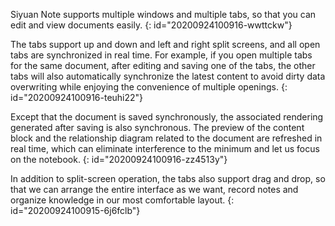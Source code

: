 Siyuan Note supports multiple windows and multiple tabs, so that you can edit and view documents easily.
{: id="20200924100916-wwttckw"}

The tabs support up and down and left and right split screens, and all open tabs are synchronized in real time. For example, if you open multiple tabs for the same document, after editing and saving one of the tabs, the other tabs will also automatically synchronize the latest content to avoid dirty data overwriting while enjoying the convenience of multiple openings.
{: id="20200924100916-teuhi22"}

Except that the document is saved synchronously, the associated rendering generated after saving is also synchronous. The preview of the content block and the relationship diagram related to the document are refreshed in real time, which can eliminate interference to the minimum and let us focus on the notebook.
{: id="20200924100916-zz4513y"}

In addition to split-screen operation, the tabs also support drag and drop, so that we can arrange the entire interface as we want, record notes and organize knowledge in our most comfortable layout.
{: id="20200924100915-6j6fclb"}
